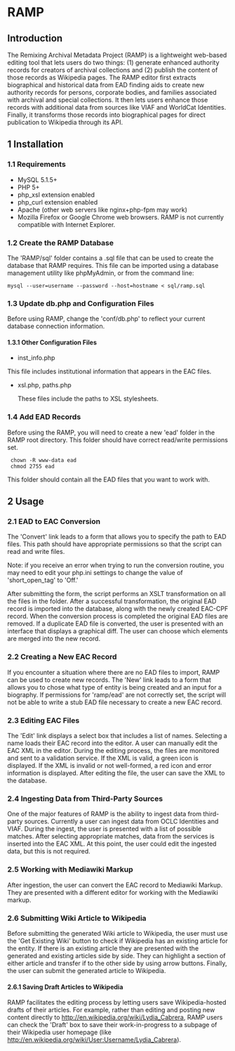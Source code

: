 RAMP 
===================

## Introduction

   The Remixing Archival Metadata Project (RAMP) is a lightweight web-based editing tool that lets users do two things: (1) generate enhanced authority records for creators of archival collections and (2) publish the content of those records as Wikipedia pages. The RAMP editor first extracts biographical and historical data from EAD finding aids to create new authority records for persons, corporate bodies, and families associated with archival and special collections. It then lets users enhance those records with additional data from sources like VIAF and WorldCat Identities. Finally, it transforms those records into biographical pages for direct publication to Wikipedia through its API. 

## 1 Installation

### 1.1 Requirements

  * MySQL 5.1.5+ 
  * PHP 5+ 
  * php_xsl extension enabled 
  * php_curl extension enabled 
  * Apache (other web servers like nginx+php-fpm may work) 
  * Mozilla Firefox or Google Chrome web browsers. RAMP is not currently compatible with Internet Explorer.


### 1.2 Create the RAMP Database

   The 'RAMP/sql' folder contains a .sql file that can be used to create
   the database that RAMP requires. This file can be imported using a database management utility like phpMyAdmin, or from the command line:
   
    mysql --user=username --password --host=hostname < sql/ramp.sql

### 1.3 Update db.php and Configuration Files
   Before using RAMP, change the 'conf/db.php' to reflect your current
   database connection information. 

#### 1.3.1 Other Configuration Files

  * inst_info.php

  This file includes institutional information that appears in the EAC
  files.

  * xsl.php, paths.php

    These files include the paths to XSL stylesheets.

### 1.4 Add EAD Records
   Before using the RAMP, you will need to create a new 'ead' folder in the RAMP root directory. This folder should have correct read/write permissions set.
   
     chown -R www-data ead
     chmod 2755 ead
     
   This folder should contain all the EAD files that you want to work with.

## 2 Usage

### 2.1 EAD to EAC Conversion
   The 'Convert' link leads to a form that allows you to specify the path
   to EAD files. This path should have appropriate permissions so that the
   script can read and write files.
   
   Note: if you receive an error when trying to run the conversion routine, you may need to edit your php.ini settings to change the value of 'short_open_tag' to 'Off.'
   
   After submitting the form, the script performs an XSLT transformation on
   all the files in the folder. After a successful transformation, the
   original EAD record is imported into the 
   database, along with the newly created EAC-CPF record. When the
   conversion process is completed the original EAD files are removed. 
   If a duplicate EAD file is converted, the user is presented with an
   interface that displays a graphical diff. The user can choose which
   elements are merged into the new record.

### 2.2 Creating a New EAC Record
   If you encounter a situation where there are no EAD files to import,
   RAMP can be used to create new records. The 'New' link leads to a form that
   allows you to chose what type of entity is being created and an input for a biography. 
   If permissions for 'ramp/ead' are not correctly set, the script will not
   be able to write a stub EAD file necessary to create a new EAC record. 

### 2.3 Editing EAC Files
   The 'Edit' link displays a select box that includes a list of names.
   Selecting a name loads their EAC record into the editor. A user can
   manually edit the EAC XML in the editor. 
   During the editing process, the files are monitored and sent to a
   validation service. If the XML is valid, a green icon is displayed. If the
   XML is invalid or not well-formed, a red icon and error information is displayed. 
   After editing the file, the user can save the XML to the database.

### 2.4 Ingesting Data from Third-Party Sources
   One of the major features of RAMP is the ability to ingest data from
   third-party sources. Currently a user can ingest data from OCLC Identities
   and VIAF. During the ingest, 
   the user is presented with a list of possible matches. After selecting
   appropriate matches, data from the services is inserted into the EAC XML.
   At this point, the user could
   edit the ingested data, but this is not required. 

### 2.5 Working with Mediawiki Markup
   After ingestion, the user can convert the EAC record to Mediawiki
   Markup. They are presented with a different editor for working with the
   Mediawiki markup. 

### 2.6 Submitting Wiki Article to Wikipedia
   Before submitting the generated Wiki article to Wikipedia, the user must
   use the 'Get Existing Wiki' button to check if Wikipedia has an existing
   article for the entity. If there 
   is an existing article they are presented with the generated and
   existing articles side by side. They can highlight a section of either
   article and transfer if to the other side
   by using arrow buttons. 
   Finally, the user can submit the generated article to Wikipedia. 

#### 2.6.1 Saving Draft Articles to Wikipedia
   RAMP facilitates the editing process by letting users save Wikipedia-hosted drafts of their articles. For example, rather than editing and posting new content directly to http://en.wikipedia.org/wiki/Lydia_Cabrera, RAMP users can check the 'Draft' box to save their work-in-progress to a subpage of their Wikipedia user homepage (like http://en.wikipedia.org/wiki/User:Username/Lydia_Cabrera).
